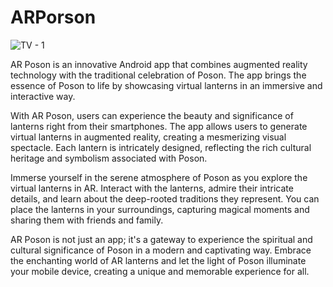 
# ARPorson

![TV - 1](https://github.com/moshdev2213/ARPoson/assets/103739510/97188d94-ad7d-421e-8f9b-0b1c269f965a)

AR Poson is an innovative Android app that combines augmented reality technology with the traditional celebration of Poson. The app brings the essence of Poson to life by showcasing virtual lanterns in an immersive and interactive way.

With AR Poson, users can experience the beauty and significance of lanterns right from their smartphones. The app allows users to generate virtual lanterns in augmented reality, creating a mesmerizing visual spectacle. Each lantern is intricately designed, reflecting the rich cultural heritage and symbolism associated with Poson.

Immerse yourself in the serene atmosphere of Poson as you explore the virtual lanterns in AR. Interact with the lanterns, admire their intricate details, and learn about the deep-rooted traditions they represent. You can place the lanterns in your surroundings, capturing magical moments and sharing them with friends and family.

AR Poson is not just an app; it's a gateway to experience the spiritual and cultural significance of Poson in a modern and captivating way. Embrace the enchanting world of AR lanterns and let the light of Poson illuminate your mobile device, creating a unique and memorable experience for all.

